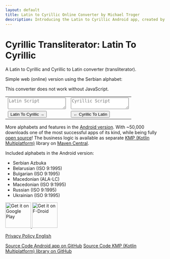 ```yaml
---
layout: default
title: Latin to Cyrillic Online Converter by Michael Troger
description: Introducing the Latin to Cyrillic Android app, created by Michael Troger.
---
```

# Cyrillic Transliterator: Latin To Cyrillic
A Latin to Cyrillic and Cyrillic to Latin converter (transliterator).

Simple web (online) version using the Serbian alphabet:

<noscript><p class="warning">This converter does not work without JavaScript.</p></noscript>
<table class="fullwidth">
    <tr>
        <td>
            <textarea placeholder="Latin Script" id="latin" class="latin-cyrillic-textarea"></textarea>
        </td>
        <td>
            <textarea placeholder="Cyrillic Script" id="cyrillic" class="latin-cyrillic-textarea"></textarea>
        </td>
    </tr>
    <tr>
        <td>
            <button id="latin-button">Latin To Cyrillic →</button>
        </td>
        <td>
            <button id="cyrillic-button">← Cyrillic To Latin</button>
        </td>
    </tr>
</table>

More alphabets and features in the [Android version](https://play.google.com/store/apps/details?id=at.mikenet.serbianlatintocyrillic). 
With ~50,000 downloads one of the most successful apps of its kind, while being fully [open source](https://github.com/michaeltroger/latintocyrillic-android)!
The business logic is available as separate [KMP (Kotlin Multiplatform)](https://github.com/michaeltroger/latin-to-cyrillic-kmp) library on [Maven Central](https://central.sonatype.com/search?namespace=com.michaeltroger). 

Included alphabets in the Android version:

* Serbian Azbuka
* Belarusian (ISO 9:1995)
* Bulgarian (ISO 9:1995)
* Macedonian (ALA-LC)
* Macedonian (ISO 9:1995)
* Russian (ISO 9:1995)
* Ukrainian (ISO 9:1995)

<a href='https://play.google.com/store/apps/details?id=at.mikenet.serbianlatintocyrillic&pcampaignid=pcampaignidMKT-Other-global-all-co-prtnr-py-PartBadge-Mar2515-1'>
<img alt='Get it on Google Play' height='80' src='/images/googleplay.png'/>
</a>
<a href="https://f-droid.org/packages/at.mikenet.serbianlatintocyrillic">
<img src="/images/fdroid.png" alt="Get it on F-Droid" height="80">
</a>

[Privacy Policy English](/latintocyrillic/privacy)  

[Source Code Android app on GitHub](https://github.com/michaeltroger/latintocyrillic-android)
[Source Code KMP (Kotlin Multiplatform) library on GitHub](https://github.com/michaeltroger/latin-to-cyrillic-kmp)

<script src="/js/serbian_latin_cyrillic.js"></script>

